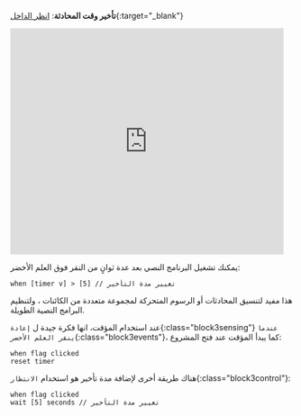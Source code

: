 **تأخير وقت المحادثة**: [انظر الداخل](https://scratch.mit.edu/projects/499336065/editor){:target="_blank"}

<div class="scratch-preview">
  <iframe allowtransparency="true" width="485" height="402" src="https://scratch.mit.edu/projects/embed/499336065/?autostart=false" frameborder="0"></iframe>
</div>

يمكنك تشغيل البرنامج النصي بعد عدة ثوانٍ من النقر فوق العلم الأخضر:

```blocks3
when [timer v] > [5] // تغيير مدة التأخير
```

هذا مفيد لتنسيق المحادثات أو الرسوم المتحركة لمجموعة متعددة من الكائنات ، ولتنظيم البرامج النصية الطويلة.

عند استخدام المؤقت، انها فكرة جيدة ل `إعادة`{:class="block3sensing"} `عندما ينقر العلم الأخضر`{:class="block3events"}، كما يبدأ المؤقت عند فتح المشروع:

```blocks3
when flag clicked
reset timer
```

هناك طريقة أخرى لإضافة مدة تأخير هو استخدام `الانتظار`{:class="block3control"}:

```blocks3
when flag clicked
wait [5] seconds // تغيير مدة التأخير
```
